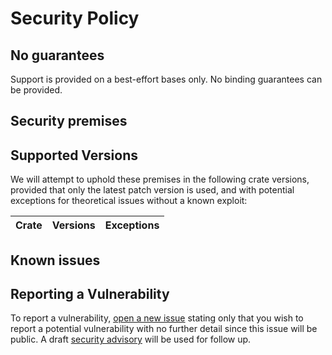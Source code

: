 # Security Policy

## No guarantees

Support is provided on a best-effort bases only.
No binding guarantees can be provided.

## Security premises


## Supported Versions

We will attempt to uphold these premises in the following crate versions,
provided that only the latest patch version is used, and with potential
exceptions for theoretical issues without a known exploit:

| Crate | Versions | Exceptions |
| ----- | -------- | ---------- |


## Known issues

## Reporting a Vulnerability

To report a vulnerability, [open a new issue](https://github.com/devmannic/scrypto_statictypes/issues/new) stating only
that you wish to report a potential vulnerability with no further detail since this issue will be public.
A draft [security advisory](https://docs.github.com/en/code-security/security-advisories/creating-a-security-advisory)
will be used for follow up.
